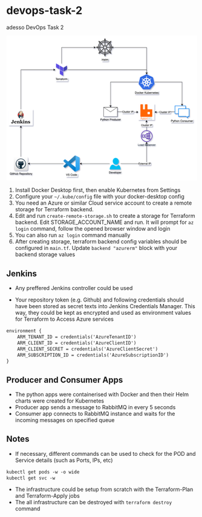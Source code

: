 # devops-task-2
adesso DevOps Task 2

![alt text](devops-task-2-diagram.png)

1. Install Docker Desktop first, then enable Kubernetes from Settings
2. Configure your ```~/.kube/config``` file with your docker-desktop config
2. You need an Azure or similar Cloud service account to create a remote storage for Terraform backend.
3. Edit and run ```create-remote-storage.sh``` to create a storage for Terraform backend. Edit STORAGE_ACCOUNT_NAME and run. It will prompt for ```az login``` command, follow the opened browser window and login
4. You can also run ```az login``` command manually
5. After creating storage, terraform backend config variables should be configured in ```main.tf```. Update ```backend "azurerm"``` block with your backend storage values


## Jenkins ##
- Any preffered Jenkins controller could be used 

- Your repository token (e.g. Github) and following credentials should have been stored as secret texts into Jenkins Credentials Manager. This way, they could be kept as encrypted and used as environment values for Terraform to Access Azure services

```
environment {
    ARM_TENANT_ID = credentials('AzureTenantID')
    ARM_CLIENT_ID = credentials('AzureClientID')
    ARM_CLIENT_SECRET = credentials('AzureClientSecret')
    ARM_SUBSCRIPTION_ID = credentials('AzureSubscriptionID')
}
```

## Producer and Consumer Apps ##
- The python apps were containerised with Docker and then their Helm charts were created for Kubernetes
- Producer app sends a message to RabbitMQ in every 5 seconds
- Consumer app connects to RabbitMQ instance and waits for the incoming messages on specified queue 

## Notes ##
- If necessary, different commands can be used to check for the POD and Service details (such as Ports, IPs, etc)
```
kubectl get pods -w -o wide
kubectl get svc -w
```
- The infrastructure could be setup from scratch with the Terraform-Plan and Terraform-Apply jobs 
- The all infrastructure can be destroyed with ```terraform destroy``` command
